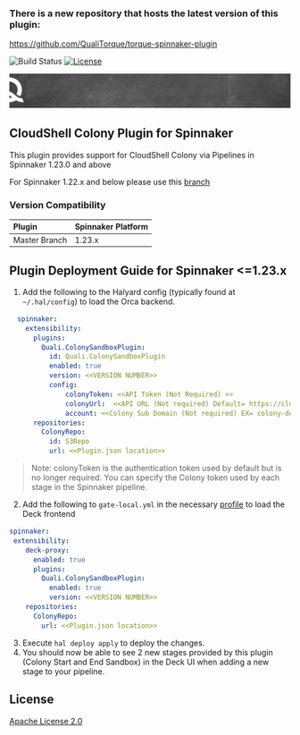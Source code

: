 ### There is a new repository that hosts the latest version of this plugin: 
https://github.com/QualiTorque/torque-spinnaker-plugin


![Build Status](https://img.shields.io/github/workflow/status/QualiSystemsLab/colony-spinnaker-plugin/Build)
[![License](https://img.shields.io/badge/License-Apache%202.0-blue.svg)](https://opensource.org/licenses/Apache-2.0)

![quali](quali.png)

## CloudShell Colony Plugin for Spinnaker

This plugin provides support for CloudShell Colony via Pipelines in Spinnaker 1.23.0 and above

For Spinnaker 1.22.x and below please use this [branch](https://github.com/QualiSystemsLab/colony-spinnaker-plugin/tree/1.22.x) 

### Version Compatibility
| Plugin  | Spinnaker Platform |
|:----------- | :--------- |
| Master Branch |  1.23.x |



## Plugin Deployment Guide for Spinnaker <=1.23.x 

1. Add the following to the Halyard config (typically found at `~/.hal/config`) to load the Orca backend. 
```yaml
  spinnaker:
    extensibility:
      plugins:
        Quali.ColonySandboxPlugin:
          id: Quali.ColonySandboxPlugin
          enabled: true
          version: <<VERSION NUMBER>>
          config:
              colonyToken: <<API Token (Not Required) >>
              colonyUrl:  <<API URL (Not required) Default= https://cloudshellcolony.com >>
              account: <<Colony Sub Domain (Not required) EX= colony-demo >>
      repositories:
        ColonyRepo:
          id: S3Repo
          url: <<Plugin.json location>>
```
>Note: colonyToken is the authentication token used by default but is no longer required. You can specify the Colony token used by each stage in the Spinnaker pipeline.

2. Add the following to `gate-local.yml` in the necessary [profile](https://spinnaker.io/reference/halyard/custom/#custom-profiles) to load the Deck frontend
```yaml
spinnaker:
 extensibility:
    deck-proxy:
      enabled: true
      plugins:
        Quali.ColonySandboxPlugin:
          enabled: true
          version: <<VERSION NUMBER>>
    repositories:
      ColonyRepo:
        url: <<Plugin.json location>>
```
3. Execute `hal deploy apply` to deploy the changes.
4. You should now be able to see 2 new stages provided by this plugin (Colony Start and End Sandbox) in the Deck UI when adding a new stage to your pipeline.

## License
[Apache License 2.0](https://github.com/QualiSystems/shellfoundry/blob/master/LICENSE)
